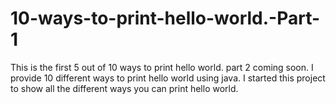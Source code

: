 # 10-ways-to-print-hello-world.-Part-1
This is the first 5 out of 10 ways to print hello world. part 2 coming soon.
I provide 10 different ways to print hello world using java. 
I started this project to show all the different ways you can print hello world.
